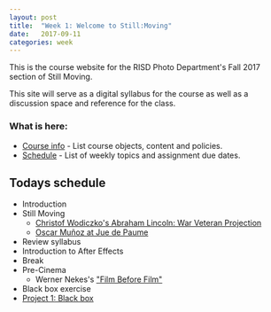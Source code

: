 ```yaml
---
layout: post
title:  "Week 1: Welcome to Still:Moving"
date:   2017-09-11
categories: week
---
```


This is the course website for the RISD Photo Department's Fall 2017 section of Still Moving. 

This site will serve as a digital syllabus for the course as well as a discussion space and reference for the class.

### What is here:
  * [Course info](/course-info) - List course objects, content and policies.
  * [Schedule](/schedule) - List of weekly topics and assignment due dates.
  
## Todays schedule

* Introduction
* Still Moving
  * [Christof Wodiczko's Abraham Lincoln: War Veteran Projection](https://vimeo.com/53446621)
  * [Oscar Muñoz at Jue de Paume](https://vimeo.com/98543782)
* Review syllabus
* Introduction to After Effects
* Break
* Pre-Cinema 
  * Werner Nekes's ["Film Before Film"](https://www.youtube.com/watch?v=s0KADBMXY-8)
* Black box exercise
* <a href="Assignments/Project-1.html">Project 1: Black box</a>